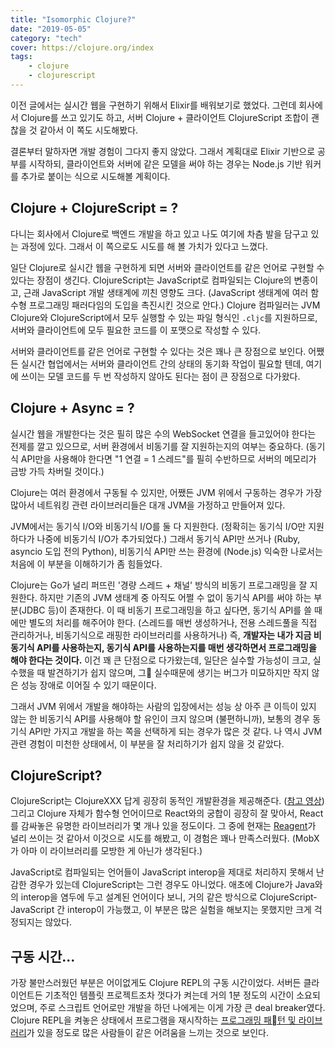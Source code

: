 ```yaml
---
title: "Isomorphic Clojure?"
date: "2019-05-05"
category: "tech"
cover: https://clojure.org/index
tags:
    - clojure
    - clojurescript
---
```


이전 글에서는 실시간 웹을 구현하기 위해서 Elixir를 배워보기로 했었다. 그런데 회사에서 Clojure를 쓰고 있기도 하고, 서버 Clojure + 클라이언트 ClojureScript 조합이 괜찮을 것 같아서 이 쪽도 시도해봤다.

결론부터 말하자면 개발 경험이 그다지 좋지 않았다. 그래서 계획대로 Elixir 기반으로 공부를 시작하되, 클라이언트와 서버에 같은 모델을 써야 하는 경우는 Node.js 기반 워커를 추가로 붙이는 식으로 시도해볼 계획이다.

## Clojure + ClojureScript = ?

다니는 회사에서 Clojure로 백엔드 개발을 하고 있고 나도 여기에 차츰 발을 담구고 있는 과정에 있다. 그래서 이 쪽으로도 시도를 해 볼 가치가 있다고 느꼈다.

일단 Clojure로 실시간 웹을 구현하게 되면 서버와 클라이언트를 같은 언어로 구현할 수 있다는 장점이 생긴다. ClojureScript는 JavaScript로 컴파일되는 Clojure의 변종이고, 근래 JavaScript 개발 생태계에 끼친 영향도 크다. (JavaScript 생태계에 여러 함수형 프로그래밍 패러다임의 도입을 촉진시킨 것으로 안다.) Clojure 컴파일러는 JVM Clojure와 ClojureScript에서 모두 실행할 수 있는 파일 형식인 `.cljc`를 지원하므로, 서버와 클라이언트에 모두 필요한 코드를 이 포맷으로 작성할 수 있다.

서버와 클라이언트를 같은 언어로 구현할 수 있다는 것은 꽤나 큰 장점으로 보인다. 어쨌든 실시간 협업에서는 서버와 클라이언트 간의 상태의 동기화 작업이 필요할 텐데, 여기에 쓰이는 모델 코드를 두 번 작성하지 않아도 된다는 점이 큰 장점으로 다가왔다.

## Clojure + Async = ?

실시간 웹을 개발한다는 것은 필히 많은 수의 WebSocket 연결을 들고있어야 한다는 전제를 깔고 있으므로, 서버 환경에서 비동기를 잘 지원하는지의 여부는 중요하다. (동기식 API만을 사용해야 한다면 "1 연결 = 1 스레드"를 필히 수반하므로 서버의 메모리가 금방 가득 차버릴 것이다.)

Clojure는 여러 환경에서 구동될 수 있지만, 어쨌든 JVM 위에서 구동하는 경우가 가장 많아서 네트워킹 관련 라이브러리들은 대개 JVM을 가정하고 만들어져 있다.

JVM에서는 동기식 I/O와 비동기식 I/O를 둘 다 지원한다. (정확히는 동기식 I/O만 지원하다가 나중에 비동기식 I/O가 추가되었다.) 그래서 동기식 API만 쓰거나 (Ruby, asyncio 도입 전의 Python), 비동기식 API만 쓰는 환경에 (Node.js) 익숙한 나로서는 처음에 이 부분을 이해하기가 좀 힘들었다.

Clojure는 Go가 널리 퍼뜨린 '경량 스레드 + 채널' 방식의 비동기 프로그래밍을 잘 지원한다. 하지만 기존의 JVM 생태계 중 아직도 어쩔 수 없이 동기식 API를 써야 하는 부분(JDBC 등)이 존재한다. 이 때 비동기 프로그래밍을 하고 싶다면, 동기식 API를 쓸 때에만 별도의 처리를 해주어야 한다. (스레드를 매번 생성하거나, 전용 스레드풀을 직접 관리하거나, 비동기식으로 래핑한 라이브러리를 사용하거나) 즉, **개발자는 내가 지금 비동기식 API를 사용하는지, 동기식 API를 사용하는지를 매번 생각하면서 프로그래밍을 해야 한다는 것이다.** 이건 꽤 큰 단점으로 다가왔는데, 일단은 실수할 가능성이 크고, 실수했을 때 발견하기가 쉽지 않으며, 그 실수때문에 생기는 버그가 미묘하지만 작지 않은 성능 장애로 이어질 수 있기 때문이다.

그래서 JVM 위에서 개발을 해야하는 사람의 입장에서는 성능 상 아주 큰 이득이 있지 않는 한 비동기식 API를 사용해야 할 유인이 크지 않으며 (불편하니까), 보통의 경우 동기식 API만 가지고 개발을 하는 쪽을 선택하게 되는 경우가 많은 것 같다. 나 역시 JVM 관련 경험이 미천한 상태에서, 이 부분을 잘 처리하기가 쉽지 않을 것 같았다.

## ClojureScript?

ClojureScript는 ClojureXXX 답게 굉장히 동적인 개발환경을 제공해준다. ([참고 영상](https://www.youtube.com/watch?v=KZjFVdU8VLI&t)) 그리고 Clojure 자체가 함수형 언어이므로 React와의 궁합이 굉장히 잘 맞아서, React를 감싸놓은 유명한 라이브러리가 몇 개나 있을 정도이다. 그 중에 현재는 [Reagent](https://github.com/reagent-project/reagent)가 널리 쓰이는 것 같아서 이것으로 시도를 해봤고, 이 경험은 꽤나 만족스러웠다. (MobX가 아마 이 라이브러리를 모방한 게 아닌가 생각된다.)

JavaScript로 컴파일되는 언어들이 JavaScript interop을 제대로 처리하지 못해서 난감한 경우가 있는데 ClojureScript는 그런 경우도 아니었다. 애초에 Clojure가 Java와의 interop을 염두에 두고 설계된 언어이다 보니, 거의 같은 방식으로 ClojureScript-JavaScript 간 interop이 가능했고, 이 부분은 많은 실험을 해보지는 못했지만 크게 걱정되지는 않았다.

## 구동 시간...

가장 불만스러웠던 부분은 어이없게도 Clojure REPL의 구동 시간이었다. 서버든 클라이언트든 기초적인 템플릿 프로젝트조차 껏다가 켜는데 거의 1분 정도의 시간이 소요되었으며, 주로 스크립트 언어로만 개발을 하던 나에게는 이게 가장 큰 deal breaker였다. Clojure REPL을 켜놓은 상태에서 프로그램을 재시작하는 [프로그래밍 패턴 및 라이브러리](https://github.com/stuartsierra/component)가 있을 정도로 많은 사람들이 같은 어려움을 느끼는 것으로 보인다.
